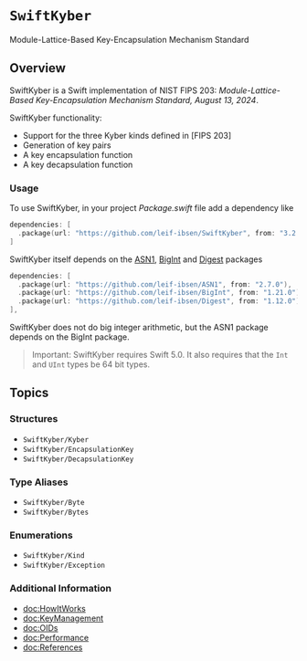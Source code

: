 # ``SwiftKyber``

Module-Lattice-Based Key-Encapsulation Mechanism Standard

## Overview

SwiftKyber is a Swift implementation of NIST FIPS 203: *Module-Lattice-Based Key-Encapsulation Mechanism Standard, August 13, 2024*.

SwiftKyber functionality:

* Support for the three Kyber kinds defined in [FIPS 203]
* Generation of key pairs
* A key encapsulation function
* A key decapsulation function

### Usage

To use SwiftKyber, in your project *Package.swift* file add a dependency like

```swift
dependencies: [
  .package(url: "https://github.com/leif-ibsen/SwiftKyber", from: "3.2.0"),
]
```

SwiftKyber itself depends on the [ASN1](https://leif-ibsen.github.io/ASN1/documentation/asn1), [BigInt](https://leif-ibsen.github.io/BigInt/documentation/bigint) and [Digest](https://leif-ibsen.github.io/Digest/documentation/digest) packages

```swift
dependencies: [
  .package(url: "https://github.com/leif-ibsen/ASN1", from: "2.7.0"),
  .package(url: "https://github.com/leif-ibsen/BigInt", from: "1.21.0"),
  .package(url: "https://github.com/leif-ibsen/Digest", from: "1.12.0"),
],
```

SwiftKyber does not do big integer arithmetic, but the ASN1 package depends on the BigInt package.

> Important:
SwiftKyber requires Swift 5.0. It also requires that the `Int` and `UInt` types be 64 bit types.

## Topics

### Structures

- ``SwiftKyber/Kyber``
- ``SwiftKyber/EncapsulationKey``
- ``SwiftKyber/DecapsulationKey``

### Type Aliases

- ``SwiftKyber/Byte``
- ``SwiftKyber/Bytes``

### Enumerations

- ``SwiftKyber/Kind``
- ``SwiftKyber/Exception``

### Additional Information

- <doc:HowItWorks>
- <doc:KeyManagement>
- <doc:OIDs>
- <doc:Performance>
- <doc:References>
